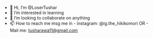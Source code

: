 - 👋 Hi, I’m @LoserTushar
- 👀 I’m interested in learning
- 💞️ I’m looking to collaborate on anything
- 📫 How to reach me msg me in 
            - instagram: @ig.the_hikikomori OR
            - Mail me:  tusharawa11@gmail.com
<!---
LoserTushar/LoserTushar is a ✨ special ✨ repository because its `README.md` (this file) appears on your GitHub profile.
You can click the Preview link to take a look at your changes.
--->
